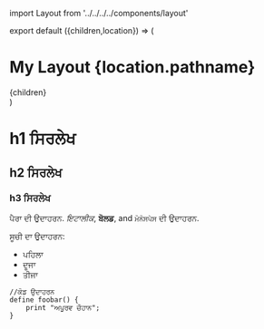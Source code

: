 import Layout from '../../../../components/layout'

export default ({children,location}) => (
  <Layout>
    <h1>My Layout {location.pathname}</h1>
    <div>{children}</div>
  </Layout>
)

# h1 ਸਿਰਲੇਖ
## h2 ਸਿਰਲੇਖ
### h3 ਸਿਰਲੇਖ

ਪੈਰਾ ਦੀ ਉਦਾਹਰਨ.
*ਇਟਾਲੀਕ*, **ਬੋਲਡ**, and `ਮੋਨੋਸਪੇਸ` ਦੀ ਉਦਾਹਰਨ.

ਸੂਚੀ ਦਾ ਉਦਾਹਰਨ:
 
  * ਪਹਿਲਾ
  * ਦੂਜਾ
  * ਤੀਜਾ

~~~
//ਕੋਡ ਉਦਾਹਰਨ
define foobar() {
    print "ਅਪੂਰਵ ਚੌਹਾਨ";
}
~~~